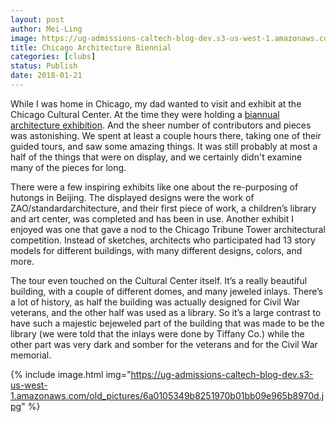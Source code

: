 ```yaml
---
layout: post
author: Mei-Ling
image: https://ug-admissions-caltech-blog-dev.s3-us-west-1.amazonaws.com/old_pictures/6a0105349b8251970b01bb09e965bc970d.jpg
title: Chicago Architecture Biennial
categories: [clubs]
status: Publish
date: 2018-01-21
---
```


While I was home in Chicago, my dad wanted to visit and exhibit at the Chicago Cultural Center. At the time they were holding a <a href="https://chicagoarchitecturebiennial.org/venue-map/chicago-cultural-center/">biannual architecture exhibition</a>. And the sheer number of contributors and pieces was astonishing. We spent at least a couple hours there, taking one of their guided tours, and saw some amazing things. It was still probably at most a half of the things that were on display, and we certainly didn't examine many of the pieces for long.

There were a few inspiring exhibits like one about the re-purposing of hutongs in Beijing. The displayed designs were the work of ZAO/standardarchitecture, and their first piece of work, a children’s library and art center, was completed and has been in use. Another exhibit I enjoyed was one that gave a nod to the Chicago Tribune Tower architectural competition. Instead of sketches, architects who participated had 13 story models for different buildings, with many different designs, colors, and more.

The tour even touched on the Cultural Center itself. It’s a really beautiful building, with a couple of different domes, and many jeweled inlays. There’s a lot of history, as half the building was actually designed for Civil War veterans, and the other half was used as a library. So it’s a large contrast to have such a majestic bejeweled part of the building that was made to be the library (we were told that the inlays were done by Tiffany Co.) while the other part was very dark and somber for the veterans and for the Civil War memorial.


{% include image.html img="https://ug-admissions-caltech-blog-dev.s3-us-west-1.amazonaws.com/old_pictures/6a0105349b8251970b01bb09e965b8970d.jpg" %}
